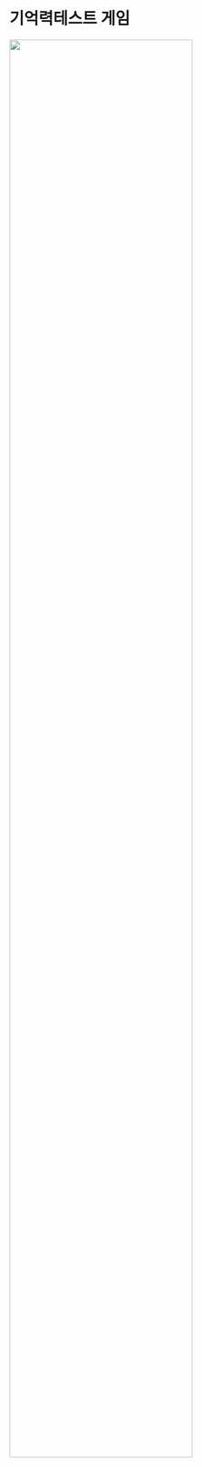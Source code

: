 # 기억력테스트 게임

<img width="80%" src="https://user-images.githubusercontent.com/94899919/173284603-7ec67e92-aac1-4426-87bf-16a8659c6a83.gif"/>

